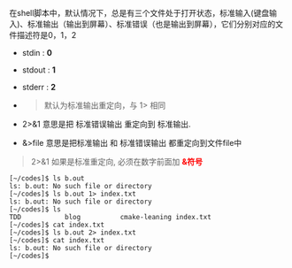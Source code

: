 在shell脚本中，默认情况下，总是有三个文件处于打开状态，标准输入(键盘输入)、标准输出（输出到屏幕）、标准错误（也是输出到屏幕），它们分别对应的文件描述符是0，1，2
* stdin : **0**
* stdout : **1**
* stderr : **2**

* >  默认为标准输出重定向，与 1> 相同

* 2>&1  意思是把 标准错误输出 重定向到 标准输出.
* &>file  意思是把标准输出 和 标准错误输出 都重定向到文件file中
> 2>&1 如果是标准重定向, 必须在数字前面加<font color='red'>  **&符号**</font>

```
[~/codes]$ ls b.out
ls: b.out: No such file or directory
[~/codes]$ ls b.out 1> index.txt
ls: b.out: No such file or directory
[~/codes]$ ls
TDD           blog          cmake-leaning index.txt
[~/codes]$ cat index.txt 
[~/codes]$ ls b.out 2> index.txt
[~/codes]$ cat index.txt        
ls: b.out: No such file or directory
[~/codes]$ 
```